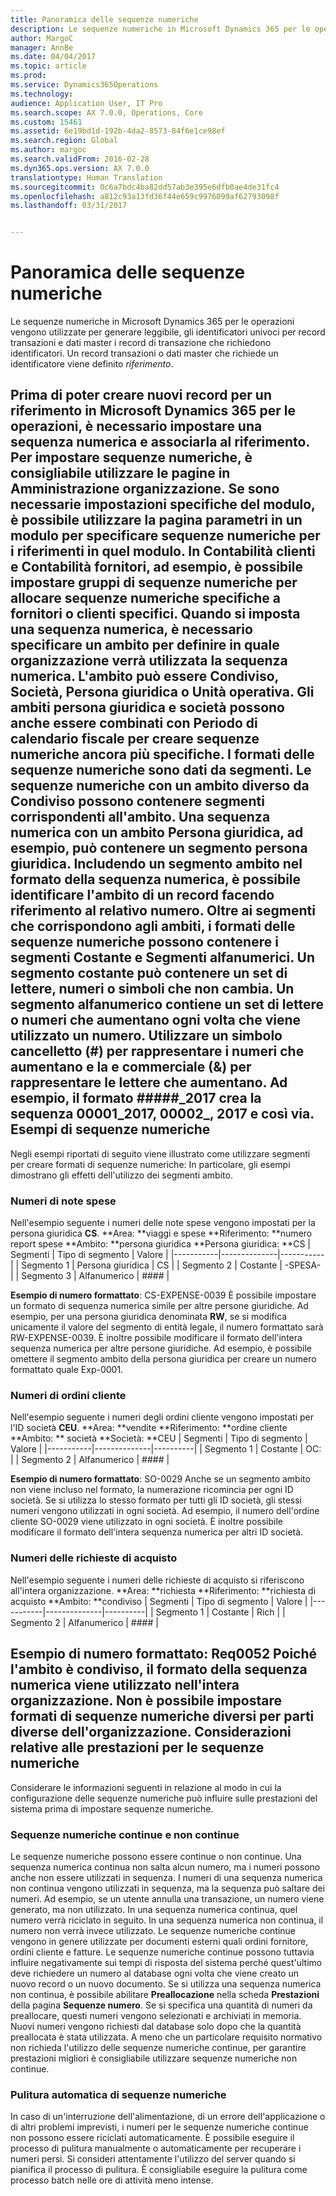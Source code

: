 ```yaml
---
title: Panoramica delle sequenze numeriche
description: Le sequenze numeriche in Microsoft Dynamics 365 per le operazioni vengono utilizzate per generare leggibile, gli identificatori univoci per record transazioni e dati master i record di transazione che richiedono identificatori. Un record transazioni o dati master che richiede un identificatore viene definito <em>riferimento</em>.
author: MargoC
manager: AnnBe
ms.date: 04/04/2017
ms.topic: article
ms.prod: 
ms.service: Dynamics365Operations
ms.technology: 
audience: Application User, IT Pro
ms.search.scope: AX 7.0.0, Operations, Core
ms.custom: 15461
ms.assetid: 6e19bd1d-192b-4da2-8573-84f6e1ce98ef
ms.search.region: Global
ms.author: margoc
ms.search.validFrom: 2016-02-28
ms.dyn365.ops.version: AX 7.0.0
translationtype: Human Translation
ms.sourcegitcommit: 0c6a7bdc4ba82dd57ab3e395e6dfb0ae4de31fc4
ms.openlocfilehash: a812c93a13fd36f44e659c9976099af62793098f
ms.lasthandoff: 03/31/2017


---
```


# <a name="number-sequence-overview"></a>Panoramica delle sequenze numeriche

Le sequenze numeriche in Microsoft Dynamics 365 per le operazioni vengono utilizzate per generare leggibile, gli identificatori univoci per record transazioni e dati master i record di transazione che richiedono identificatori. Un record transazioni o dati master che richiede un identificatore viene definito <em>riferimento</em>.

Prima di poter creare nuovi record per un riferimento in Microsoft Dynamics 365 per le operazioni, è necessario impostare una sequenza numerica e associarla al riferimento. Per impostare sequenze numeriche, è consigliabile utilizzare le pagine in **Amministrazione organizzazione**. Se sono necessarie impostazioni specifiche del modulo, è possibile utilizzare la pagina parametri in un modulo per specificare sequenze numeriche per i riferimenti in quel modulo. In **Contabilità clienti** e **Contabilità fornitori**, ad esempio, è possibile impostare gruppi di sequenze numeriche per allocare sequenze numeriche specifiche a fornitori o clienti specifici. Quando si imposta una sequenza numerica, è necessario specificare un ambito per definire in quale organizzazione verrà utilizzata la sequenza numerica. L'ambito può essere **Condiviso**, **Società**, **Persona giuridica** o **Unità operativa**. Gli ambiti **persona giuridica** e **società** possono anche essere combinati con **Periodo di calendario fiscale** per creare sequenze numeriche ancora più specifiche. I formati delle sequenze numeriche sono dati da segmenti. Le sequenze numeriche con un ambito diverso da **Condiviso** possono contenere segmenti corrispondenti all'ambito. Una sequenza numerica con un ambito **Persona giuridica**, ad esempio, può contenere un segmento persona giuridica. Includendo un segmento ambito nel formato della sequenza numerica, è possibile identificare l'ambito di un record facendo riferimento al relativo numero. Oltre ai segmenti che corrispondono agli ambiti, i formati delle sequenze numeriche possono contenere i segmenti **Costante** e **Segmenti alfanumerici**. Un segmento **costante** può contenere un set di lettere, numeri o simboli che non cambia. Un segmento **alfanumerico** contiene un set di lettere o numeri che aumentano ogni volta che viene utilizzato un numero. Utilizzare un simbolo cancelletto (\#) per rappresentare i numeri che aumentano e la e commerciale (&) per rappresentare le lettere che aumentano. Ad esempio, il formato \#\#\#\#\#\_2017 crea la sequenza 00001\_2017, 00002\_, 2017 e così via.
Esempi di sequenze numeriche
------------------------

Negli esempi riportati di seguito viene illustrato come utilizzare segmenti per creare formati di sequenze numeriche: In particolare, gli esempi dimostrano gli effetti dell'utilizzo dei segmenti ambito.
### <a name="expense-report-numbers"></a>Numeri di note spese

Nell'esempio seguente i numeri delle note spese vengono impostati per la persona giuridica **CS**. **Area: **viaggi e spese **Riferimento: **numero report spese **Ambito: **persona giuridica **Persona giuridica: **CS
| Segmenti  | Tipo di segmento | Valore     |
|-----------|--------------|-----------|
| Segmento 1 | Persona giuridica | CS        |
| Segmento 2 | Costante     | -SPESA- |
| Segmento 3 | Alfanumerico | \#\#\#\#  |

**Esempio di numero formattato**: CS-EXPENSE-0039 È possibile impostare un formato di sequenza numerica simile per altre persone giuridiche. Ad esempio, per una persona giuridica denominata **RW**, se si modifica unicamente il valore del segmento di entità legale, il numero formattato sarà RW-EXPENSE-0039. È inoltre possibile modificare il formato dell'intera sequenza numerica per altre persone giuridiche. Ad esempio, è possibile omettere il segmento ambito della persona giuridica per creare un numero formattato quale Exp-0001.

### <a name="sales-order-numbers"></a>Numeri di ordini cliente

Nell'esempio seguente i numeri degli ordini cliente vengono impostati per l'ID società **CEU**. **Area: **vendite **Riferimento: **ordine cliente **Ambito: ** società **Società: **CEU
| Segmenti  | Tipo di segmento | Valore    |
|-----------|--------------|----------|
| Segmento 1 | Costante     | OC:      |
| Segmento 2 | Alfanumerico | \#\#\#\# |

**Esempio di numero formattato**: SO-0029 Anche se un segmento ambito non viene incluso nel formato, la numerazione ricomincia per ogni ID società. Se si utilizza lo stesso formato per tutti gli ID società, gli stessi numeri vengono utilizzati in ogni società. Ad esempio, il numero dell'ordine cliente SO-0029 viene utilizzato in ogni società. È inoltre possibile modificare il formato dell'intera sequenza numerica per altri ID società.

### <a name="purchase-requisition-numbers"></a>Numeri delle richieste di acquisto

Nell'esempio seguente i numeri delle richieste di acquisto si riferiscono all'intera organizzazione. **Area: **richiesta **Riferimento: **richiesta di acquisto **Ambito: **condiviso
| Segmenti  | Tipo di segmento | Valore    |
|-----------|--------------|----------|
| Segmento 1 | Costante     | Rich      |
| Segmento 2 | Alfanumerico | \#\#\#\# |

**Esempio di numero formattato**: Req0052 Poiché l'ambito è **condiviso**, il formato della sequenza numerica viene utilizzato nell'intera organizzazione. Non è possibile impostare formati di sequenze numeriche diversi per parti diverse dell'organizzazione. Considerazioni relative alle prestazioni per le sequenze numeriche
-----------------------------------------------

Considerare le informazioni seguenti in relazione al modo in cui la configurazione delle sequenze numeriche può influire sulle prestazioni del sistema prima di impostare sequenze numeriche.
### <a name="continuous-and-non-continuous-number-sequences"></a>Sequenze numeriche continue e non continue

Le sequenze numeriche possono essere continue o non continue. Una sequenza numerica continua non salta alcun numero, ma i numeri possono anche non essere utilizzati in sequenza. I numeri di una sequenza numerica non continua vengono utilizzati in sequenza, ma la sequenza può saltare dei numeri. Ad esempio, se un utente annulla una transazione, un numero viene generato, ma non utilizzato. In una sequenza numerica continua, quel numero verrà riciclato in seguito. In una sequenza numerica non continua, il numero non verrà invece utilizzato. Le sequenze numeriche continue vengono in genere utilizzate per documenti esterni quali ordini fornitore, ordini cliente e fatture. Le sequenze numeriche continue possono tuttavia influire negativamente sui tempi di risposta del sistema perché quest'ultimo deve richiedere un numero al database ogni volta che viene creato un nuovo record o un nuovo documento. Se si utilizza una sequenza numerica non continua, è possibile abilitare **Preallocazione** nella scheda **Prestazioni** della pagina **Sequenze numero**. Se si specifica una quantità di numeri da preallocare, questi numeri vengono selezionati e archiviati in memoria. Nuovi numeri vengono richiesti dal database solo dopo che la quantità preallocata è stata utilizzata. A meno che un particolare requisito normativo non richieda l'utilizzo delle sequenze numeriche continue, per garantire prestazioni migliori è consigliabile utilizzare sequenze numeriche non continue.

### <a name="automatic-cleanup-of-number-sequences"></a>Pulitura automatica di sequenze numeriche

In caso di un'interruzione dell'alimentazione, di un errore dell'applicazione o di altri problemi imprevisti, i numeri per le sequenze numeriche continue non possono essere riciclati automaticamente. È possibile eseguire il processo di pulitura manualmente o automaticamente per recuperare i numeri persi. Si consideri attentamente l'utilizzo del server quando si pianifica il processo di pulitura. È consigliabile eseguire la pulitura come processo batch nelle ore di attività meno intense.




